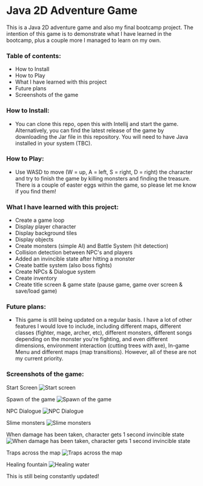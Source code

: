 # Java 2D Adventure Game 


This is a Java 2D adventure game and also my final bootcamp project. The intention of this game is to demonstrate what I have learned 
in the bootcamp, plus a couple more I managed to learn on my own. 

### Table of contents:
- How to Install
- How to Play
- What I have learned with this project
- Future plans 
- Screenshots of the game
	
### How to Install: 
- You can clone this repo, open this with Intellij and start the game. Alternatively, you can find the latest release of the game by downloading the Jar file in this repository. You will need to have Java installed in 
your system (TBC).
	
### How to Play:
- Use WASD to move (W = up, A = left, S = right, D = right) the character and try to finish the game by killing monsters and finding
the treasure. There is a couple of easter eggs within the game, so please let me know if you find them! 
	
### What I have learned with this project:
- Create a game loop
- Display player character
- Display background tiles
- Display objects
- Create monsters (simple AI) and Battle System (hit detection)
- Collision detection between NPC's and players
- Added an invincible state after hitting a monster
- Create battle system (also boss fights)
- Create NPCs & Dialogue system
- Create inventory
- Create title screen & game state (pause game, game over screen & save/load game)

### Future plans:
- This game is still being updated on a regular basis. I have a lot of other features I would love to include, including different maps,
different classes (fighter, mage, archer, etc), different monsters, different songs depending on the monster you're fighting, and even
different dimensions, environment interaction (cutting trees with axe), In-game Menu and different maps (map transitions). However, all of these are not my current priority. 


### Screenshots of the game:
Start Screen
![Start screen](https://user-images.githubusercontent.com/56265972/231503077-e176b965-1b09-4554-b836-5698eacd982d.png)

Spawn of the game
![Spawn of the game](https://user-images.githubusercontent.com/56265972/231303209-db95af38-78da-4da4-929b-0d72d08cfedb.png)

NPC Dialogue
![NPC Dialogue](https://user-images.githubusercontent.com/56265972/231303259-4b560872-1daa-46ec-be5a-d73ab74befab.png)

Slime monsters
![Slime monsters](https://user-images.githubusercontent.com/56265972/231303266-6afaf774-7de9-4407-b7a5-0cb1fd536e25.png)

When damage has been taken, character gets 1 second invincible state
![When damage has been taken, character gets 1 second invincible state](https://user-images.githubusercontent.com/56265972/231303318-7884cf0c-b2f1-4dc4-b5da-64674b3fc237.png)

Traps across the map
![Traps across the map](https://user-images.githubusercontent.com/56265972/231303415-54fe064a-95a1-44bc-a4d3-32f27b4cf27c.png)

Healing fountain
![Healing water](https://user-images.githubusercontent.com/56265972/231303442-ba864c05-3323-41ba-983b-220399e9146b.png)


This is still being constantly updated! 
